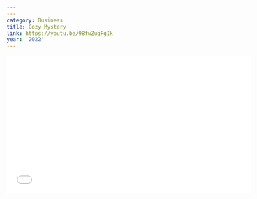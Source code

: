 ```yaml
---
---
category: Business
title: Cozy Mystery
link: https://youtu.be/98fwZuqFgIk
year: '2022'
---
```

<iframe width="560" height="315" src="{{ page.link }}" frameborder="0" allowfullscreen></iframe>

